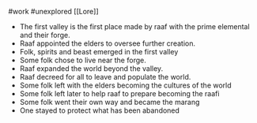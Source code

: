 #work #unexplored 
[[Lore]]

- The first valley is the first place made by raaf with the prime elemental and their forge.
- Raaf appointed the elders to oversee further creation.
- Folk, spirits and beast emerged in the first valley
- Some folk chose to live near the forge.
- Raaf expanded the world beyond the valley.
- Raaf decreed for all to leave and populate the world.
- Some folk left with the elders becoming the cultures of the world
- Some folk left later to help raaf to prepare becoming the raafi
- Some folk went their own way and became the marang
- One stayed to protect what has been abandoned